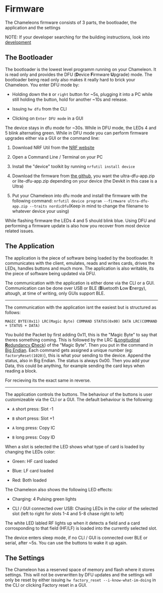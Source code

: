 # Firmware

The Chameleons firmware consists of 3 parts, the bootloader, the application and the settings

NOTE: If your developer searching for the building instructions, look into [development](./development.md)

## The Bootloader

The bootloader is the lowest level programm running on your Chameleon. It is read only and provides the DFU (**D**evice **F**irmware **U**pgrade) mode. The bootloader being read only also makes it really hard to brick your Chameleon. You enter DFU mode by:

- Holding down the `B` or `right` button for ~5s, plugging it into a PC while still holding the button, hold for another ~10s and release.

- Issuing `hw dfu` from the CLI

- Clicking on `Enter DFU mode` in a GUI

The device stays in dfu mode for ~30s. While in DFU mode, the LEDs 4 and 5 blink alternating green. While in DFU mode you can perform firmware upgrades either via a GUI or the command line:

1. Download NRF Util from the [NRF website](https://www.nordicsemi.com/Products/Development-tools/nrf-util)

2. Open a Command Line / Terminal on your PC

3. Install the "device" toolkit by running `nrfutil install device`

4. Download the firmware from [the github](https://github.com/RfidResearchGroup/ChameleonUltra/releases), you want the ultra-dfu-app.zip or lite-dfu-app.zip depending on your device (the Devkit in this case is a Ultra)

5. Put your Chameleon into dfu mode and install the firmware with the following command: `nrfutil device program --firmware ultra-dfu-app.zip --traits nordicDfu`(Keep in mind to change the filename to whatever device your using)

While flashing firmware the LEDs 4 and 5 should blink blue. Using DFU and performing a firmware update is also how you recover from most device related issues.

## The Application

The application is the piece of software being loaded by the bootloader. It communicates with the client, emulates, reads and writes cards, drives the LEDs, handles buttons and much more. The application is also writable, its the piece of software being updated via DFU.

The communication with the application is either done via the CLI or a GUI. Communication can be done over USB or BLE (**B**luetooth **L**ow **E**nergy), altough, at time of writing, only GUIs support BLE.

---

The communication with the application isnt the easiest but is structured as follows:

`MAGIC BYTE(0x11) LRC(Magic Byte) COMMAND STATUS(0x00) DATA LRC(COMMAND + STATUS + DATA)`

You build the Packet by first adding 0x11, this is the "Magic Byte" to say that theres something coming. This is followed by the LRC ([**L**ongitudinal **R**edundancy **C**heck](https://en.wikipedia.org/wiki/Longitudinal_redundancy_check)) of the "Magic Byte". Then you put in the command in [Big Endian](https://en.wikipedia.org/wiki/Endianness). Each command gets assigned a unique number (eg: `factoryReset(1020)`), this is what your sending to the device. Append the status, also in Big Endian. The status is always 0x00. Then you add your Data, this could be anything, for example sending the card keys when reading a block.

For recieving its the exact same in reverse.

---

The application controls the buttons. The behaviour of the buttons is user customizeable via the CLI or a GUI. The default behaviour is the following:

- `A` short press: Slot -1

- `B` short press: Slot +1

- `A` long press: Copy IC

- `B` long press: Copy ID

When a slot is selected the LED shows what type of card is loaded by changing the LEDs color:

- Green: HF card loaded

- Blue: LF card loaded

- Red: Both loaded

The Chameleon also shows the following LED effects:

- Charging: 4 Pulsing green lights

- CLI / GUI connected over USB: Chasing LEDs in the color of the selected slot (left to right for slots 1-4 and 5-8 chase right to left)

The white LED labled RF lights up when it detects a field and a card corrosponding to that field (HF/LF) is loaded into the currently selected slot.

The device enters sleep mode, if no CLI / GUI is connected over BLE or serial, after ~5s. You can use the buttons to wake it up again.

## The Settings

The Chameleon has a reserved space of memory and flash where it stores settings. This will not be overwritten by DFU updates and the settings will only be reset by either issuing `hw factory_reset --i-know-what-im-doing` in the CLI or clicking Factory reset in a GUI.